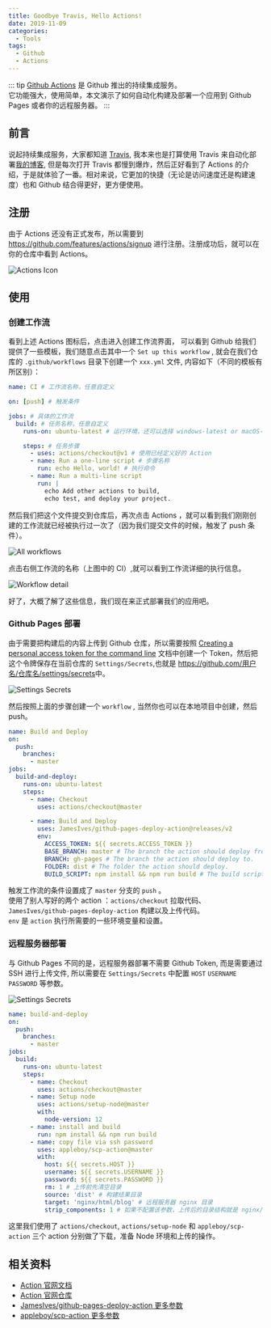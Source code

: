 ```yaml
---
title: Goodbye Travis, Hello Actions!
date: 2019-11-09
categories:
  - Tools
tags:
  - Github
  - Actions
---
```


::: tip
[Github Actions](https://github.com/features/actions) 是 Github 推出的持续集成服务。  
它功能强大，使用简单，本文演示了如何自动化构建及部署一个应用到 Github Pages 或者你的远程服务器。
:::

<!-- more -->

## 前言

说起持续集成服务，大家都知道 [Travis](https://travis-ci.org/), 我本来也是打算使用 Travis 来自动化部署[我的博客](https://blog.danran.site), 但是每次打开 Travis 都慢到爆炸，然后正好看到了 Actions 的介绍，于是就体验了一番。相对来说，它更加的快捷（无论是访问速度还是构建速度）也和 Github 结合得更好，更方便使用。

## 注册

由于 Actions 还没有正式发布，所以需要到 <https://github.com/features/actions/signup> 进行注册。注册成功后，就可以在你的仓库中看到 Actions。

![Actions Icon](https://cdn.jsdelivr.net/gh/danranvm/image-hosting/images/20191109173238.png)

## 使用

### 创建工作流

看到上述 Actions 图标后，点击进入创建工作流界面， 可以看到 Github 给我们提供了一些模板，我们随意点击其中一个 `Set up this workflow` , 就会在我们仓库的 `.github/workflows` 目录下创建一个 `xxx.yml` 文件, 内容如下（不同的模板有所区别）：

```yml
name: CI # 工作流名称，任意自定义

on: [push] # 触发条件

jobs: # 具体的工作流
  build: # 任务名称，任意自定义
    runs-on: ubuntu-latest # 运行环境，还可以选择 windows-latest or macOS-latest

    steps: # 任务步骤
      - uses: actions/checkout@v1 # 使用已经定义好的 Action
      - name: Run a one-line script # 步骤名称
        run: echo Hello, world! # 执行命令
      - name: Run a multi-line script
        run: |
          echo Add other actions to build,
          echo test, and deploy your project.
```

然后我们把这个文件提交到仓库后，再次点击 Actions ，就可以看到我们刚刚创建的工作流就已经被执行过一次了（因为我们提交文件的时候，触发了 push 条件）。

![All workflows](https://cdn.jsdelivr.net/gh/danranvm/image-hosting/images/20191109180226.png)

点击右侧工作流的名称（上图中的 CI）,就可以看到工作流详细的执行信息。

![Workflow detail](https://cdn.jsdelivr.net/gh/danranvm/image-hosting/images/20191109180457.png)

好了，大概了解了这些信息，我们现在来正式部署我们的应用吧。

### Github Pages 部署

由于需要把构建后的内容上传到 Github 仓库，所以需要按照 [Creating a personal access token for the command line](https://help.github.com/en/github/authenticating-to-github/creating-a-personal-access-token-for-the-command-line) 文档中创建一个 Token，然后把这个令牌保存在当前仓库的 `Settings/Secrets`,也就是 <https://github.com/用户名/仓库名/settings/secrets>中。

![Settings Secrets](https://cdn.jsdelivr.net/gh/danranvm/image-hosting/images/20191109181619.png)

然后按照上面的步骤创建一个 `workflow` , 当然你也可以在本地项目中创建，然后 push。

```yml
name: Build and Deploy
on:
  push:
    branches:
      - master
jobs:
  build-and-deploy:
    runs-on: ubuntu-latest
    steps:
      - name: Checkout
        uses: actions/checkout@master

      - name: Build and Deploy
        uses: JamesIves/github-pages-deploy-action@releases/v2
        env:
          ACCESS_TOKEN: ${{ secrets.ACCESS_TOKEN }}
          BASE_BRANCH: master # The branch the action should deploy from.
          BRANCH: gh-pages # The branch the action should deploy to.
          FOLDER: dist # The folder the action should deploy.
          BUILD_SCRIPT: npm install && npm run build # The build script the action should run prior to deploying.
```

触发工作流的条件设置成了 `master` 分支的 `push` 。  
使用了别人写好的两个 action ：`actions/checkout` 拉取代码、 `JamesIves/github-pages-deploy-action` 构建以及上传代码。  
`env` 是 `action` 执行所需要的一些环境变量和设置。

### 远程服务器部署

与 Github Pages 不同的是，远程服务器部署不需要 Github Token, 而是需要通过 SSH 进行上传文件, 所以需要在 `Settings/Secrets` 中配置 `HOST` `USERNAME` `PASSWORD` 等参数。

![Settings Secrets](https://cdn.jsdelivr.net/gh/danranvm/image-hosting/images/20191109184914.png)

```yml
name: build-and-deploy
on:
  push:
    branches:
      - master
jobs:
  build:
    runs-on: ubuntu-latest
    steps:
      - name: Checkout
        uses: actions/checkout@master
      - name: Setup node
        uses: actions/setup-node@master
        with:
          node-version: 12
      - name: install and build
        run: npm install && npm run build
      - name: copy file via ssh password
        uses: appleboy/scp-action@master
        with:
          host: ${{ secrets.HOST }}
          username: ${{ secrets.USERNAME }}
          password: ${{ secrets.PASSWORD }}
          rm: 1 # 上传前先清空目录
          source: 'dist' # 构建结果目录
          target: 'nginx/html/blog' # 远程服务器 nginx 目录
          strip_components: 1 # 如果不配置该参数，上传后的目录结构就是 nginx/html/blog/dist
```

这里我们使用了 `actions/checkout`, `actions/setup-node` 和 `appleboy/scp-action` 三个 action 分别做了下载，准备 Node 环境和上传的操作。

## 相关资料

- [Action 官网文档](https://help.github.com/en/actions)
- [Action 官网仓库](https://github.com/marketplace?type=actions)
- [JamesIves/github-pages-deploy-action 更多参数](https://github.com/marketplace/actions/deploy-to-github-pages)
- [appleboy/scp-action 更多参数](https://github.com/marketplace/actions/scp-files)
